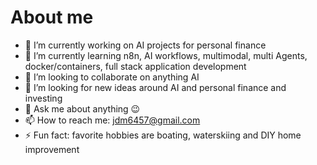 # About me

- 🔭 I’m currently working on AI projects for personal finance
- 🌱 I’m currently learning n8n, AI workflows, multimodal, multi Agents, docker/containers, full stack application development
- 👯 I’m looking to collaborate on anything AI
- 🤔 I’m looking for new ideas around AI and personal finance and investing
- 💬 Ask me about anything 😉
- 📫 How to reach me: jdm6457@gmail.com
- ⚡ Fun fact: favorite hobbies are boating, waterskiing and DIY home improvement
